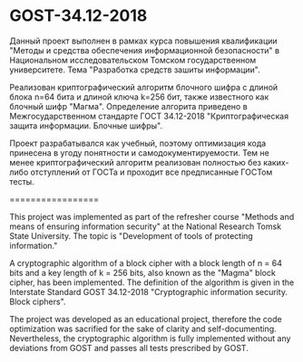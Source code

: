 # GOST-34.12-2018

Данный проект выполнен в рамках курса повышения квалификации "Методы и средства обеспечения информационной безопасности" в Национальном исследовательском Томском государственном университете. Тема "Разработка средств зашиты информации".

Реализован криптографический алгоритм блочного шифра с длиной блока n=64 бита и длиной ключа k=256 бит, также известного как блочный шифр "Магма". Определение алгорита  приведено в Межгосударственном стандарте ГОСТ 34.12-2018 "Криптографическая защита информации. Блочные шифры".

Проект разрабатывался как учебный, поэтому оптимизация кода принесена в угоду понятности и самодокументируемости. Тем не менее криптографический алгоритм реализован полностью без каких-либо отступлений от ГОСТа и проходит все предписанные ГОСТом тесты.

=================

This project was implemented as part of the refresher course "Methods and means of ensuring information security" at the National Research Tomsk State University. The topic is "Development of tools of protecting information."

A cryptographic algorithm of a block cipher with a block length of n = 64 bits and a key length of k = 256 bits, also known as the "Magma" block cipher, has been implemented. The definition of the algorithm is given in the Interstate Standard GOST 34.12-2018 "Cryptographic information security. Block ciphers".

The project was developed as an educational project, therefore the code optimization was sacrified for the sake of clarity and self-documenting. Nevertheless, the cryptographic algorithm is fully implemented without any deviations from GOST and passes all tests prescribed by GOST.
